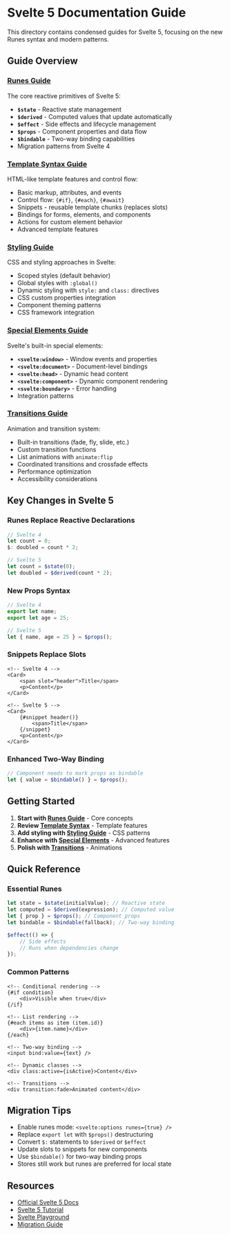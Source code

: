 # Svelte 5 Documentation Guide

This directory contains condensed guides for Svelte 5, focusing on the new Runes syntax and modern patterns.

## Guide Overview

### [Runes Guide](./runes-guide.md)

The core reactive primitives of Svelte 5:

- **`$state`** - Reactive state management
- **`$derived`** - Computed values that update automatically
- **`$effect`** - Side effects and lifecycle management
- **`$props`** - Component properties and data flow
- **`$bindable`** - Two-way binding capabilities
- Migration patterns from Svelte 4

### [Template Syntax Guide](./template-syntax-guide.md)

HTML-like template features and control flow:

- Basic markup, attributes, and events
- Control flow: `{#if}`, `{#each}`, `{#await}`
- Snippets - reusable template chunks (replaces slots)
- Bindings for forms, elements, and components
- Actions for custom element behavior
- Advanced template features

### [Styling Guide](./styling-guide.md)

CSS and styling approaches in Svelte:

- Scoped styles (default behavior)
- Global styles with `:global()`
- Dynamic styling with `style:` and `class:` directives
- CSS custom properties integration
- Component theming patterns
- CSS framework integration

### [Special Elements Guide](./special-elements-guide.md)

Svelte's built-in special elements:

- **`<svelte:window>`** - Window events and properties
- **`<svelte:document>`** - Document-level bindings
- **`<svelte:head>`** - Dynamic head content
- **`<svelte:component>`** - Dynamic component rendering
- **`<svelte:boundary>`** - Error handling
- Integration patterns

### [Transitions Guide](./transitions-guide.md)

Animation and transition system:

- Built-in transitions (fade, fly, slide, etc.)
- Custom transition functions
- List animations with `animate:flip`
- Coordinated transitions and crossfade effects
- Performance optimization
- Accessibility considerations

## Key Changes in Svelte 5

### Runes Replace Reactive Declarations

```js
// Svelte 4
let count = 0;
$: doubled = count * 2;

// Svelte 5
let count = $state(0);
let doubled = $derived(count * 2);
```

### New Props Syntax

```js
// Svelte 4
export let name;
export let age = 25;

// Svelte 5
let { name, age = 25 } = $props();
```

### Snippets Replace Slots

```svelte
<!-- Svelte 4 -->
<Card>
	<span slot="header">Title</span>
	<p>Content</p>
</Card>

<!-- Svelte 5 -->
<Card>
	{#snippet header()}
		<span>Title</span>
	{/snippet}
	<p>Content</p>
</Card>
```

### Enhanced Two-Way Binding

```js
// Component needs to mark props as bindable
let { value = $bindable() } = $props();
```

## Getting Started

1. **Start with [Runes Guide](./runes-guide.md)** - Core concepts
2. **Review [Template Syntax](./template-syntax-guide.md)** - Template features
3. **Add styling with [Styling Guide](./styling-guide.md)** - CSS patterns
4. **Enhance with [Special Elements](./special-elements-guide.md)** - Advanced features
5. **Polish with [Transitions](./transitions-guide.md)** - Animations

## Quick Reference

### Essential Runes

```js
let state = $state(initialValue); // Reactive state
let computed = $derived(expression); // Computed value
let { prop } = $props(); // Component props
let bindable = $bindable(fallback); // Two-way binding

$effect(() => {
	// Side effects
	// Runs when dependencies change
});
```

### Common Patterns

```svelte
<!-- Conditional rendering -->
{#if condition}
	<div>Visible when true</div>
{/if}

<!-- List rendering -->
{#each items as item (item.id)}
	<div>{item.name}</div>
{/each}

<!-- Two-way binding -->
<input bind:value={text} />

<!-- Dynamic classes -->
<div class:active={isActive}>Content</div>

<!-- Transitions -->
<div transition:fade>Animated content</div>
```

## Migration Tips

- Enable runes mode: `<svelte:options runes={true} />`
- Replace `export let` with `$props()` destructuring
- Convert `$:` statements to `$derived` or `$effect`
- Update slots to snippets for new components
- Use `$bindable()` for two-way binding props
- Stores still work but runes are preferred for local state

## Resources

- [Official Svelte 5 Docs](https://svelte.dev/docs)
- [Svelte 5 Tutorial](https://learn.svelte.dev)
- [Svelte Playground](https://svelte.dev/playground)
- [Migration Guide](https://svelte.dev/docs/svelte/v5-migration-guide)
